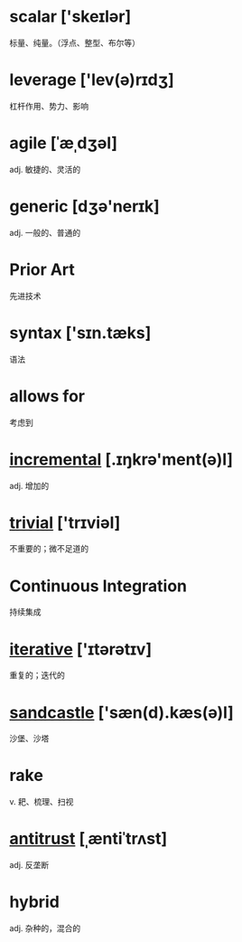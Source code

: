 # scalar ['skeɪlər]
标量、纯量。（浮点、整型、布尔等）
# leverage  ['lev(ə)rɪdʒ]
杠杆作用、势力、影响
# agile [ˈæˌdʒəl]
adj. 敏捷的、灵活的
# generic [dʒə'nerɪk]
adj. 一般的、普通的
# Prior Art
先进技术
# syntax ['sɪn.tæks]
语法
# allows for
考虑到
# [incremental](https://cn.bing.com/dict/search?q=incremental+&qs=n&form=Z9LH5&sp=-1&pq=incremental+&sc=7-12&sk=&cvid=DF131356080D4A9BB2A4D22C2DB077CF)  [.ɪŋkrə'ment(ə)l]
adj. 增加的
# [trivial](https://cn.bing.com/dict/search?q=trivial+&qs=n&form=Z9LH5&sp=-1&pq=trivial+&sc=6-8&sk=&cvid=E098BB34F2D248789989EC9137B214C1) ['trɪviəl]
不重要的；微不足道的
# Continuous Integration
持续集成
# [iterative](https://cn.bing.com/dict/search?q=iterative+&qs=n&form=Z9LH5&sp=-1&pq=iterative+&sc=8-10&sk=&cvid=6F2DA6BED1F44E7AA3BBF58C1D25C06A) ['ɪtərətɪv]
重复的；迭代的
# [sandcastle](https://cn.bing.com/dict/search?q=sandcastle&FORM=HDRSC7) ['sæn(d).kæs(ə)l]
沙堡、沙塔
# rake
v. 耙、梳理、扫视
# [antitrust](https://cn.bing.com/dict/search?q=Antitrust&FORM=HDRSC7) [ˌæntiˈtrʌst]
adj. 反垄断
# hybrid
adj. 杂种的，混合的
